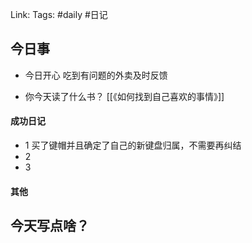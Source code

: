 Link: 
Tags: #daily #日记

## 今日事
- 今日开心
吃到有问题的外卖及时反馈

- 你今天读了什么书？
[[《如何找到自己喜欢的事情》]]


#### 成功日记

- 1 买了键帽并且确定了自己的新键盘归属，不需要再纠结
- 2  
- 3

#### 其他



## 今天写点啥？
